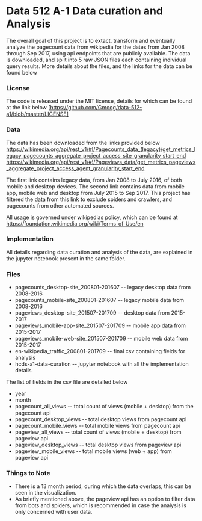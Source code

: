 # Data 512 A-1 Data curation and Analysis 


The overall goal of this project is to extact, transform and eventually analyze the pagecount data from wikipedia for the dates from Jan 2008 through Sep 2017, using api endpoints that are publicly available. 
The data is downloaded, and split into 5 raw JSON files each containing individual query results. More details about the files, and the links for the data can be found below

### License
The code is released under the MIT license, details for which can be found at the link below [https://github.com/Gmoog/data-512-a1/blob/master/LICENSE]

### Data

The data has been downloaded from the links provided below
https://wikimedia.org/api/rest_v1/#!/Pagecounts_data_(legacy)/get_metrics_legacy_pagecounts_aggregate_project_access_site_granularity_start_end
https://wikimedia.org/api/rest_v1/#!/Pageviews_data/get_metrics_pageviews_aggregate_project_access_agent_granularity_start_end

The first link contains legacy data, from Jan 2008 to July 2016, of both mobile and desktop devices.
The second link contains data from mobile app, mobile web and desktop from July 2015 to Sep 2017. This project has filtered the data from this link to exclude spiders and crawlers, and pagecounts from other automated sources.

All usage is governed under wikipedias policy, which can be found at
https://foundation.wikimedia.org/wiki/Terms_of_Use/en

### Implementation

All details regarding data curation and analysis of the data, are explained in the jupyter notebook present in the same folder.

### Files
- pagecounts_desktop-site_200801-201607 -- legacy desktop data from 2008-2016
- pagecounts_mobile-site_200801-201607 -- legacy mobile data from 2008-2016
- pageviews_desktop-site_201507-201709 -- desktop data from 2015-2017
- pageviews_mobile-app-site_201507-201709 -- mobile app data from 2015-2017
- pageviews_mobile-web-site_201507-201709 -- mobile web data from 2015-2017
- en-wikipedia_traffic_200801-201709 -- final csv containing fields for analysis
- hcds-a1-data-curation -- jupyter notebook with all the implementation details

The list of fields in the csv file are detailed below
 - year	
 - month
 - pagecount_all_views -- total count of views (mobile + desktop) from the pagecount api
 - pagecount_desktop_views -- total desktop views from pagecount api
 - pagecount_mobile_views -- total mobile views from pagecount api
 - pageview_all_views -- total count of views (mobile + desktop) from pageview api
 - pageview_desktop_views -- total desktop views from pageview api
 - pageview_mobile_views -- total mobile views (web + app) from pageview api

### Things to Note
 - There is a 13 month period, during which the data overlaps, this can be seen in the visualization.
 - As briefly mentioned above, the pageview api has an option to filter data from bots and spiders, which is recommended in case the analysis is only concerned with user data.



